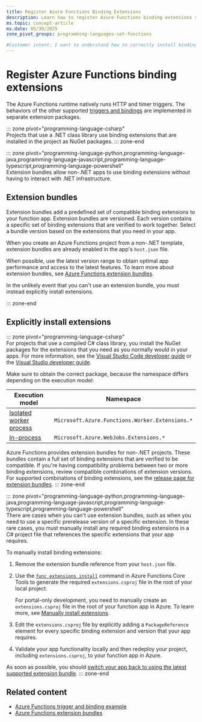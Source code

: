 ```yaml
---
title: Register Azure Functions Binding Extensions
description: Learn how to register Azure Functions binding extensions so that the triggers and bindings that the extension defines can be used in your function code.
ms.topic: concept-article
ms.date: 05/30/2025
zone_pivot_groups: programming-languages-set-functions

#Customer intent: I want to understand how to correctly install binding extensions so that I can make trigger and binding functionality available to my functions.
---
```


# Register Azure Functions binding extensions

The Azure Functions runtime natively runs HTTP and timer triggers. The behaviors of the other supported [triggers and bindings](./functions-triggers-bindings.md) are implemented in separate extension packages.

::: zone pivot="programming-language-csharp"  
Projects that use a .NET class library use binding extensions that are installed in the project as NuGet packages.
::: zone-end

::: zone pivot="programming-language-python,programming-language-java,programming-language-javascript,programming-language-typescript,programming-language-powershell"  
Extension bundles allow non-.NET apps to use binding extensions without having to interact with .NET infrastructure.

## Extension bundles

Extension bundles add a predefined set of compatible binding extensions to your function app. Extension bundles are versioned. Each version contains a specific set of binding extensions that are verified to work together. Select a bundle version based on the extensions that you need in your app.

When you create an Azure Functions project from a non-.NET template, extension bundles are already enabled in the app's `host.json` file.

When possible, use the latest version range to obtain optimal app performance and access to the latest features. To learn more about extension bundles, see [Azure Functions extension bundles](extension-bundles.md).

In the unlikely event that you can't use an extension bundle, you must instead explicitly install extensions.

::: zone-end

## Explicitly install extensions
::: zone pivot="programming-language-csharp"  
For projects that use a compiled C# class library, you install the NuGet packages for the extensions that you need as you normally would in your apps. For more information, see the [Visual Studio Code developer guide](functions-develop-vs-code.md?tabs=csharp#install-binding-extensions) or the [Visual Studio developer guide](functions-develop-vs.md#add-bindings).

Make sure to obtain the correct package, because the namespace differs depending on the execution model:

| Execution model | Namespace |
| ----- | ----- |
| [Isolated worker process](dotnet-isolated-process-guide.md) | `Microsoft.Azure.Functions.Worker.Extensions.*`|
| [In-process](functions-dotnet-class-library.md) | `Microsoft.Azure.WebJobs.Extensions.*` |

Azure Functions provides extension bundles for non-.NET projects. These bundles contain a full set of binding extensions that are verified to be compatible. If you're having compatibility problems between two or more binding extensions, review compatible combinations of extension versions. For supported combinations of binding extensions, see the [release page for extension bundles](https://github.com/Azure/azure-functions-extension-bundles/releases).
::: zone-end

::: zone pivot="programming-language-python,programming-language-java,programming-language-javascript,programming-language-typescript,programming-language-powershell"  
There are cases when you can't use extension bundles, such as when you need to use a specific prerelease version of a specific extension. In these rare cases, you must manually install any required binding extensions in a C# project file that references the specific extensions that your app requires.

To manually install binding extensions:

1. Remove the extension bundle reference from your `host.json` file.

1. Use the [`func extensions install`](functions-core-tools-reference.md#func-extensions-install) command in Azure Functions Core Tools to generate the required `extensions.csproj` file in the root of your local project.

    For portal-only development, you need to manually create an `extensions.csproj` file in the root of your function app in Azure. To learn more, see [Manually install extensions](functions-how-to-use-azure-function-app-settings.md#manually-install-extensions).

1. Edit the `extensions.csproj` file by explicitly adding a `PackageReference` element for every specific binding extension and version that your app requires.

1. Validate your app functionality locally and then redeploy your project, including `extensions.csproj`, to your function app in Azure.  

As soon as possible, you should [switch your app back to using the latest supported extension bundle](./extension-bundles.md#define-an-extension-bundle-reference).
::: zone-end

## Related content

- [Azure Functions trigger and binding example](functions-triggers-bindings.md#trigger-and-binding-definitions)
- [Azure Functions extension bundles](extension-bundles.md)

